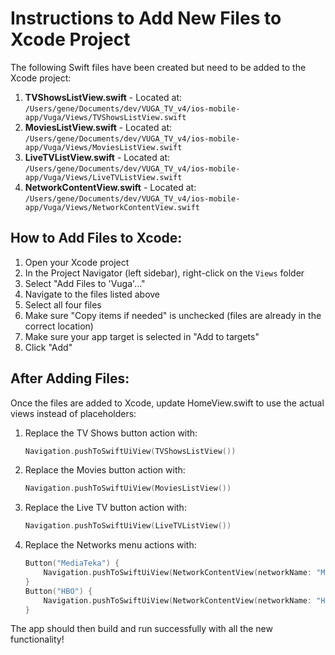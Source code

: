 # Instructions to Add New Files to Xcode Project

The following Swift files have been created but need to be added to the Xcode project:

1. **TVShowsListView.swift** - Located at: `/Users/gene/Documents/dev/VUGA_TV_v4/ios-mobile-app/Vuga/Views/TVShowsListView.swift`
2. **MoviesListView.swift** - Located at: `/Users/gene/Documents/dev/VUGA_TV_v4/ios-mobile-app/Vuga/Views/MoviesListView.swift`
3. **LiveTVListView.swift** - Located at: `/Users/gene/Documents/dev/VUGA_TV_v4/ios-mobile-app/Vuga/Views/LiveTVListView.swift`
4. **NetworkContentView.swift** - Located at: `/Users/gene/Documents/dev/VUGA_TV_v4/ios-mobile-app/Vuga/Views/NetworkContentView.swift`

## How to Add Files to Xcode:

1. Open your Xcode project
2. In the Project Navigator (left sidebar), right-click on the `Views` folder
3. Select "Add Files to 'Vuga'..."
4. Navigate to the files listed above
5. Select all four files
6. Make sure "Copy items if needed" is unchecked (files are already in the correct location)
7. Make sure your app target is selected in "Add to targets"
8. Click "Add"

## After Adding Files:

Once the files are added to Xcode, update HomeView.swift to use the actual views instead of placeholders:

1. Replace the TV Shows button action with:
   ```swift
   Navigation.pushToSwiftUiView(TVShowsListView())
   ```

2. Replace the Movies button action with:
   ```swift
   Navigation.pushToSwiftUiView(MoviesListView())
   ```

3. Replace the Live TV button action with:
   ```swift
   Navigation.pushToSwiftUiView(LiveTVListView())
   ```

4. Replace the Networks menu actions with:
   ```swift
   Button("MediaTeka") {
       Navigation.pushToSwiftUiView(NetworkContentView(networkName: "MediaTeka"))
   }
   Button("HBO") {
       Navigation.pushToSwiftUiView(NetworkContentView(networkName: "HBO"))
   }
   ```

The app should then build and run successfully with all the new functionality!